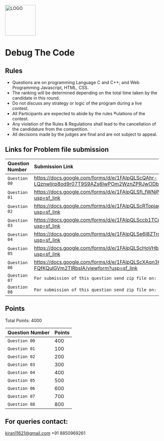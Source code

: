 <img alt="LOGO" src="https://firebasestorage.googleapis.com/v0/b/images-to-link-converter.appspot.com/o/images%2FiNCSdGNIWPWhatsApp%20Image%202021-09-30%20at%2010.22.12%20PM.jpeg?alt=media&token=ec38739a-934c-4007-8ba6-65ed89705a53"  height="100">

# Debug The Code
## Rules

 - Questions are on programming Language C and C++; and Web Programming Javascript, HTML, CSS.
 - The ranking will be determined depending on the total time taken by the candidate in this round.
 - Do not discuss any strategy or logic of the program during a live contest.
 - All Participants are expected to abide by the rules ®ulations of the contest.
 - Any violation of the Rules & Regulations shall lead to the cancellation of the candidature from the competition.
 - All decisions made by the judges are final and are not subject to appeal.
## Links for Problem file submission

| Question Number | Submission Link     | 
| :-------- | :------- |
| `Question 00` | https://docs.google.com/forms/d/e/1FAIpQLScQAhr-LQznwljrp8od9r07T9S9AZs6IwPOm2WznZPRJwODbw/viewform?usp=sf_link |
| `Question 01` | https://docs.google.com/forms/d/e/1FAIpQLSfI_fWNjPdijiRmLWrP5w76sWPmNXM7pp8dNtJDlGvtUun9rA/viewform?usp=sf_link|
| `Question 02` | https://docs.google.com/forms/d/e/1FAIpQLScRTopjacD5A4jqAxI3MORY2Sis1vdhh7Th3cjXnCy53SE5mg/viewform?usp=sf_link|
| `Question 03` | https://docs.google.com/forms/d/e/1FAIpQLSccb1TCmHfReh2HuCESqEWYp9zENV3VgsmE-idEJl4YasI5Bw/viewform?usp=sf_link|
| `Question 04` | https://docs.google.com/forms/d/e/1FAIpQLSe6l8ZTrq3eDSCIPMePoYmZ857Rknnud0KSQkUnLNIEWCKcdg/viewform?usp=sf_link|
| `Question 05` | https://docs.google.com/forms/d/e/1FAIpQLScHoVHb7FYqoMjwa4b41hMhludrNguKqaS-Uft3ujq-Kdpi9w/viewform?usp=sf_link|
| `Question 06` | https://docs.google.com/forms/d/e/1FAIpQLScXAqn36LWoFp_X1MYUJyeb0Hb7vwV-FQfKQulGVm2TlRbsIA/viewform?usp=sf_link|
| `Question 07` | `For submission of this question send zip file on: `kiran11621@gmail.com|
| `Question 08` | `For submission of this question send zip file on: `kiran11621@gmail.com|

## Points
Total Points: 4000

| Question Number | Points     | 
| :-------- | :------- |
| `Question 00` | 400|
| `Question 01` | 100|
| `Question 02` | 200|
| `Question 03` | 300|
| `Question 04` | 400|
| `Question 05` | 500|
| `Question 06` | 600|
| `Question 07` | 700|
| `Question 08` | 800|

## For queries contact:
kiran11621@gmail.com
+91 8850969261
